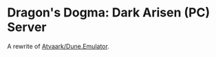 Dragon's Dogma: Dark Arisen (PC) Server 
=====================

A rewrite of [Atvaark/Dune.Emulator](https://github.com/Atvaark/Dune.Emulator).
